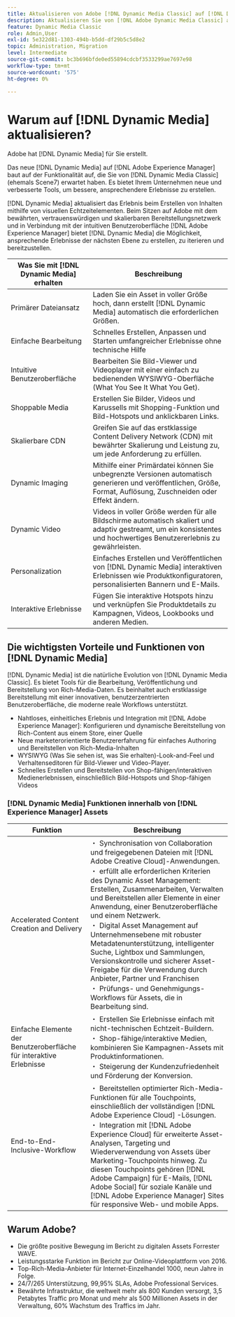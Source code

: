 ```yaml
---
title: Aktualisieren von Adobe [!DNL Dynamic Media Classic] auf [!DNL Dynamic Media] auf [!DNL Experience Manager] Assets
description: Aktualisieren Sie von [!DNL Adobe Dynamic Media Classic] auf [!DNL Dynamic Media] auf [!DNL Adobe Experience Manager]. Erfahren Sie mehr über die wichtigsten Vorteile und Funktionen von [!DNL Dynamic Media]. Überprüfen Sie den Vergleich der Funktionsliste, die häufig gestellten Fragen zur Aktualisierung und die Checkliste zur Bereitschaft.
feature: Dynamic Media Classic
role: Admin,User
exl-id: 5e322d81-1303-494b-b5dd-df29b5c5d8e2
topic: Administration, Migration
level: Intermediate
source-git-commit: bc3b696bfde0ed55894cdcbf3533299ae7697e98
workflow-type: tm+mt
source-wordcount: '575'
ht-degree: 0%

---
```


# Warum auf [!DNL Dynamic Media] aktualisieren?

Adobe hat [!DNL Dynamic Media] für Sie erstellt.

Das neue [!DNL Dynamic Media] auf [!DNL Adobe Experience Manager] baut auf der Funktionalität auf, die Sie von [!DNL Dynamic Media Classic] (ehemals Scene7) erwartet haben. Es bietet Ihrem Unternehmen neue und verbesserte Tools, um bessere, ansprechendere Erlebnisse zu erstellen.

[!DNL Dynamic Media] aktualisiert das Erlebnis beim Erstellen von Inhalten mithilfe von visuellen Echtzeitelementen. Beim Sitzen auf Adobe mit dem bewährten, vertrauenswürdigen und skalierbaren Bereitstellungsnetzwerk und in Verbindung mit der intuitiven Benutzeroberfläche [!DNL Adobe Experience Manager] bietet [!DNL Dynamic Media] die Möglichkeit, ansprechende Erlebnisse der nächsten Ebene zu erstellen, zu iterieren und bereitzustellen.

| Was Sie mit [!DNL Dynamic Media] erhalten | Beschreibung |
| --- | --- |
| Primärer Dateiansatz | Laden Sie ein Asset in voller Größe hoch, dann erstellt [!DNL Dynamic Media] automatisch die erforderlichen Größen. |
| Einfache Bearbeitung | Schnelles Erstellen, Anpassen und Starten umfangreicher Erlebnisse ohne technische Hilfe |
| Intuitive Benutzeroberfläche | Bearbeiten Sie Bild-Viewer und Videoplayer mit einer einfach zu bedienenden WYSIWYG-Oberfläche (What You See It What You Get). |
| Shoppable Media | Erstellen Sie Bilder, Videos und Karussells mit Shopping-Funktion und Bild-Hotspots und anklickbaren Links. |
| Skalierbare CDN | Greifen Sie auf das erstklassige Content Delivery Network (CDN) mit bewährter Skalierung und Leistung zu, um jede Anforderung zu erfüllen. |
| Dynamic Imaging | Mithilfe einer Primärdatei können Sie unbegrenzte Versionen automatisch generieren und veröffentlichen, Größe, Format, Auflösung, Zuschneiden oder Effekt ändern. |
| Dynamic Video | Videos in voller Größe werden für alle Bildschirme automatisch skaliert und adaptiv gestreamt, um ein konsistentes und hochwertiges Benutzererlebnis zu gewährleisten. |
| Personalization | Einfaches Erstellen und Veröffentlichen von [!DNL Dynamic Media] interaktiven Erlebnissen wie Produktkonfiguratoren, personalisierten Bannern und E-Mails. |
| Interaktive Erlebnisse | Fügen Sie interaktive Hotspots hinzu und verknüpfen Sie Produktdetails zu Kampagnen, Videos, Lookbooks und anderen Medien. |

## Die wichtigsten Vorteile und Funktionen von [!DNL Dynamic Media]

[!DNL Dynamic Media] ist die natürliche Evolution von [!DNL Dynamic Media Classic]. Es bietet Tools für die Bearbeitung, Veröffentlichung und Bereitstellung von Rich-Media-Daten. Es beinhaltet auch erstklassige Bereitstellung mit einer innovativen, benutzerzentrierten Benutzeroberfläche, die moderne reale Workflows unterstützt.

* Nahtloses, einheitliches Erlebnis und Integration mit [!DNL Adobe Experience Manager]: Konfigurieren und dynamische Bereitstellung von Rich-Content aus einem Store, einer Quelle
* Neue marketerorientierte Benutzererfahrung für einfaches Authoring und Bereitstellen von Rich-Media-Inhalten
* WYSIWYG (Was Sie sehen ist, was Sie erhalten)-Look-and-Feel und Verhaltenseditoren für Bild-Viewer und Video-Player.
* Schnelles Erstellen und Bereitstellen von Shop-fähigen/interaktiven Medienerlebnissen, einschließlich Bild-Hotspots und Shop-fähigen Videos

### [!DNL Dynamic Media] Funktionen innerhalb von [!DNL Experience Manager] Assets

| Funktion | Beschreibung |
| --- | --- |
| Accelerated Content Creation and Delivery | ・ Synchronisation von Collaboration und freigegebenen Dateien mit [!DNL Adobe Creative Cloud]-Anwendungen.<br> ・ erfüllt alle erforderlichen Kriterien des Dynamic Asset Management: Erstellen, Zusammenarbeiten, Verwalten und Bereitstellen aller Elemente in einer Anwendung, einer Benutzeroberfläche und einem Netzwerk.<br> ・ Digital Asset Management auf Unternehmensebene mit robuster Metadatenunterstützung, intelligenter Suche, Lightbox und Sammlungen, Versionskontrolle und sicherer Asset-Freigabe für die Verwendung durch Anbieter, Partner und Franchisen<br> ・ Prüfungs- und Genehmigungs-Workflows für Assets, die in Bearbeitung sind. |
| Einfache Elemente der Benutzeroberfläche für interaktive Erlebnisse | ・ Erstellen Sie Erlebnisse einfach mit nicht-technischen Echtzeit-Buildern.<br> ・ Shop-fähige/interaktive Medien, kombinieren Sie Kampagnen-Assets mit Produktinformationen.<br> ・ Steigerung der Kundenzufriedenheit und Förderung der Konversion. |
| End-to-End-Inclusive-Workflow | ・ Bereitstellen optimierter Rich-Media-Funktionen für alle Touchpoints, einschließlich der vollständigen [!DNL Adobe Experience Cloud] -Lösungen.<br> ・ Integration mit [!DNL Adobe Experience Cloud] für erweiterte Asset-Analysen, Targeting und Wiederverwendung von Assets über Marketing-Touchpoints hinweg. Zu diesen Touchpoints gehören [!DNL Adobe Campaign] für E-Mails, [!DNL Adobe Social] für soziale Kanäle und [!DNL Adobe Experience Manager] Sites für responsive Web- und mobile Apps. |

## Warum Adobe?

* Die größte positive Bewegung im Bericht zu digitalen Assets Forrester WAVE.
* Leistungsstarke Funktion im Bericht zur Online-Videoplattform von 2016.
* Top-Rich-Media-Anbieter für Internet-Einzelhandel 1000, neun Jahre in Folge.
* 24/7/265 Unterstützung, 99,95% SLAs, Adobe Professional Services.
* Bewährte Infrastruktur, die weltweit mehr als 800 Kunden versorgt, 3,5 Petabytes Traffic pro Monat und mehr als 500 Millionen Assets in der Verwaltung, 60% Wachstum des Traffics im Jahr.
